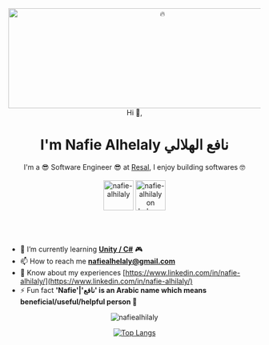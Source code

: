 <div width="full" align="center">
<img  src="https://media.giphy.com/media/3otPoHqjMbo6JJ1FMk/giphy.gif" alt="🔥" height="200" width="600"  />
</div>


<div align="center" > Hi 👋,</div><h1 align="center">I'm Nafie Alhelaly نافع الهلالي</h1>
<div align="center">I'm a 😎 Software Engineer 😎 at <a href="https://www.linkedin.com/company/resal/mycompany/">Resal</a>, I enjoy building softwares 🤓</div>
<br />
<div>
<div align="center" > <a href="https://linkedin.com/in/nafie-alhilaly" target="blank"><img  src="https://cdn-icons-png.flaticon.com/512/145/145807.png" alt="nafie-alhilaly" height="60" width="60" /></a>
<a href="https://www.behance.net/n-alhelaly" target="blank"><img src="https://cdn-icons-png.flaticon.com/512/145/145799.png" alt="nafie-alhilaly on behance" height=60" width="60" /></a></div>

</div>
<br />
<br />
<br />

- 🌱 I’m currently learning [**Unity / C#**](https://github.com/NafieAlhilaly/unity-game) 🎮
- 📫 How to reach me **nafiealhelaly@gmail.com**
- 📄 Know about my experiences [https://www.linkedin.com/in/nafie-alhilaly/](https://www.linkedin.com/in/nafie-alhilaly/)
- ⚡ Fun fact **'Nafie'|'نافع' is an Arabic name which means beneficial/useful/helpful person 🤗**





<div align="center">
<p><img align="center" src="https://github-readme-stats.vercel.app/api?username=nafiealhilaly&show_icons=true&locale=en&count_private=true&include_all_commits=true&custom_title=stats" alt="nafiealhilaly" /></p>

[![Top Langs](https://github-readme-stats.vercel.app/api/top-langs/?username=NafieAlhilaly&layout=compact&count_private=true)](https://github.com/anuraghazra/github-readme-stats)
</div>
